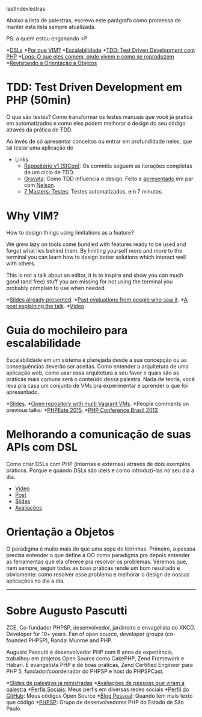 lastIndexlestras

Abaixo a lista de palestras, escrevo este parágrafo como promessa de manter esta
lista sempre atualizada.

PS: a quem estou enganando =P

*[DSLs](#melhorando-a-comunicação-de-suas-apis-com-dsl)
*[Por que VIM?](#why-vim)
*[Escalabilidade](#guia-do-mochileiro-para-escalabilidade)
*[TDD: Test Driven Development com PHP](#tdd-test-driven-development-em-php-50min)
*[Logs: O que eles comem, onde vivem e como se reproduzem](#logs-o-que-eles-comem-onde-vivem-e-como-se-reproduzem)
*[Revisitando a Orientação a Objetos](#orientação-a-objetos)

# TDD: Test Driven Development em PHP (50min)

O que são testes? Como transformar os testes manuais que você já pratica em
automatizados e como eles podem melhorar o design do seu código através da
prática de TDD.

Ao invés de só apresentar conceitos ou entrar em profundidade neles, que tal
testar uma aplicação de 

* Links
  * [Repositório v1 (SfCon)](http://git.io/tdd): Os commits seguem as iterações completas de um ciclo de TDD.
  * [Gravata][]: Como TDD influencia o design. Feito e [apresentado][gravata-video] em par com [Nelson][].
  * [7 Masters: Testes][7masters]: Testes automatizados, em 7 minutos.

[gravata-video]: https://www.youtube.com/watch?v=qWcYZjMakek
[gravata]: https://www.youtube.com/watch?v=qWcYZjMakek
[Nelson]: https://www.youtube.com/watch?v=qWcYZjMakek
[7masters]: https://www.youtube.com/watch?v=Pb-nPbUyb_M

# Why VIM?

How to design things using limitations as a feature? 

We grew lazy on tools come bundled with features ready to be used and forgot
what lies behind them. By limiting yourself more and more to the terminal you
can learn how to design better solutions which interact well with others.

This is not a talk about an editor, it is to inspire and show you can much good
(and free) stuff you are missing for not using the terminal you probably
complain to use when needed.

*[Slides already presented](http://www.slideshare.net/augustopascutti/porque-vim).
*[Past evaluations from people who saw it](https://joind.in/event/php-experience-2015/por-que-vim-por-que-decidi-trocar-uma-ide-por-um-editor-no-terminal).
*[A post explaining the talk](http://blog.augustopascutti.com/desenvolvimento/2015/04/30/porque-vim.html).
*[Video](https://www.youtube.com/watch?v=Z_XJys9qyGk)

# Guia do mochileiro para escalabilidade

Escalabilidade em um sistema é planejada desde a sua concepção ou as
consequências deverão ser aceitas. Como entender a arquitetura de uma aplicação
web, como usar essa arquitetura a seu favor e quais são as práticas mais comuns
será o conteúdo dessa palestra. Nada de teoria, você leva pra casa um conjunto
de VMs pra experimentar e aprender o que foi apresentado.

*[Slides](http://www.slideshare.net/augustopascutti/mochileiro-escalabilidade).
*[Open repository with multi Vagrant VMs](https://github.com/augustohp/palestra-escalabilidade).
*People comments on previous talks:
  *[PHPEste 2015](https://joind.in/event/phpeste/guia-do-mochileiro-para-escalabilidade).
  *[PHP Conference Brasil 2013](https://joind.in/event/php-conference-brazil-2013/guia-do-mochileiro-para-escalabilidade)

# Melhorando a comunicação de suas APIs com DSL

Como criar DSLs com PHP (internas e externas) através de dois exemplos práticos.
Porque e quando DSLs são úteis e como introduzí-las no seu dia a dia.

* [Video](https://www.youtube.com/watch?v=LzwtXNyg9vE)
* [Post](https://gist.github.com/augustohp/5a271ec30335f2aec252)
* [Slides](http://www.slideshare.net/augustopascutti/melhorando-sua-api-com-dsls)
* [Avaliações](https://joind.in/event/php-experience-2016/melhorando-a-comunicao-da-api-atravs-de-dsl)

# Orientação a Objetos

O paradigma é muito mais do que uma sopa de letrinhas. Primeiro, a pessoa
precisa entender o que define a OO como paradigma pra depois entender as
ferramentas que ela oferece pra resolver os problemas. Veremos que, nem sempre,
seguir todas as boas práticas rende um bom resultado e obviamente: como resolver
esse problema e melhorar o design de nossas aplicações no dia a dia.

---------

# Sobre Augusto Pascutti

ZCE, Co-fundador PHPSP, desenvolvedor, jardineiro e envagelista do XKCD.
Developer for 10+ years. Fan of open source, developer groups (co-founded
PHPSP), Randal Munroe and PHP.

Augusto Pascutti é desenvolvedor PHP com 6 anos de experiência, trabalhou em
projetos Open Source como CakePHP, Zend Framework e Habari. É evangelista PHP e
de boas práticas, Zend Certified Engineer para PHP 5, fundador/coordenador do
PHPSP e host do PHPSPCast.

*[Slides de palestras já ministradas](http://www.slideshare.net/augustopascutti)
*[Avaliações de pessoas que viram a palestra](https://joind.in/user/view/943)
*[Perfis Sociais](http://about.me/augustohp): Meus perfis em diversas redes sociais
*[Perfil do GitHub](http://github.com/augustohp): Meus códigos Open Source
*[Blog Pessoal](http://augustopascutti.com): Quando tem mais texto que código
*[PHPSP](www.phpsp.org.br): Grupo de desenvolvedores PHP do Estado de São Paulo
